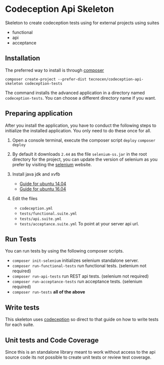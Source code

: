 Codeception Api Skeleton
========================

Skeleton to create codeception tests using for external projects using suites

- functional
- api
- acceptance

Installation
------------

The preferred way to install is through [composer]

`composer create-project --prefer-dist tecnocen/codeception-api-skeleton codeception-tests`

The command installs the advanced application in a directory named
`codeception-tests`. You can choose a different directory name if you want.

Preparing application
---------------------

After you install the application, you have to conduct the following steps to
initialize the installed application. You only need to do these once for all.

1. Open a console terminal, execute the composer script `deploy`
  `composer deploy`

2. By default it downloads `2.44` as the file `selenium-ss.jar` in the root
   directory for the project, you can update the version of selenium as you
   prefer by visiting the [selenium] website.

3. Install java jdk and xvfb
   - [Guide for ubuntu 14.04]
   - [Guide for ubuntu 16.04]

4. Edit the files
   - `codeception.yml`
   - `tests/functional.suite.yml`
   - `tests/api.suite.yml`
   - `tests/acceptance.suite.yml`
   To point at your server api url.

Run Tests
---------

You can run tests by using the following composer scripts.

- `composer init-selenium` initializes selenium standalone server.
- `composer run-functional-tests` run functional tests. (selenium not required)
- `composer run-api-tests` run REST api tests. (selenium not required)
- `composer run-acceptance-tests` run acceptance tests. (selenium required)
- `composer run-tests` **all of the above**

Write tests
-----------

This skeleton uses [codeception] so direct to that guide on how to write tests
for each suite.

Unit tests and Code Coverage
----------------------------

Since this is an standalone library meant to work without access to the api
source code its not possible to create unit tests or review test coverage.

[codeception]: http://codeception.com/
[composer]: https://getcomposer.org/download/
[selenium]: http://www.seleniumhq.org/download/
[Guide for ubuntu 14.04]: https://gist.github.com/curtismcmullan/7be1a8c1c841a9d8db2c
[Guide for ubuntu 16.04]: https://gist.github.com/ziadoz/3e8ab7e944d02fe872c3454d17af31a5
